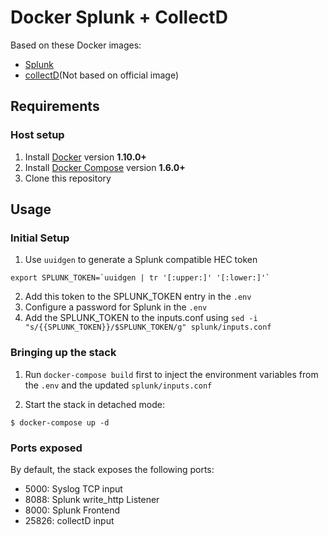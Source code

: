 # Docker Splunk + CollectD

Based on these Docker images:

* [Splunk](https://hub.docker.com/r/splunk/splunk/)
* [collectD](https://github.com/jwiebalk/docker-collectd-receiver)(Not based on official image)
## Requirements

### Host setup

1. Install [Docker](https://www.docker.com/community-edition#/download) version **1.10.0+**
2. Install [Docker Compose](https://docs.docker.com/compose/install/) version **1.6.0+**
3. Clone this repository

## Usage

### Initial Setup

1. Use `uuidgen` to generate a Splunk compatible HEC token

```console
export SPLUNK_TOKEN=`uuidgen | tr '[:upper:]' '[:lower:]'`
```

2. Add this token to the SPLUNK_TOKEN entry in the `.env`
3. Configure a password for Splunk in the `.env`
4. Add the SPLUNK_TOKEN to the inputs.conf using `sed -i "s/{{SPLUNK_TOKEN}}/$SPLUNK_TOKEN/g" splunk/inputs.conf`

### Bringing up the stack

1. Run `docker-compose build` first to inject the environment variables from the `.env` and the updated `splunk/inputs.conf`

2. Start the stack in detached mode:

```console
$ docker-compose up -d
```

### Ports exposed

By default, the stack exposes the following ports:
* 5000: Syslog TCP input
* 8088: Splunk write_http Listener
* 8000: Splunk Frontend
* 25826: collectD input
